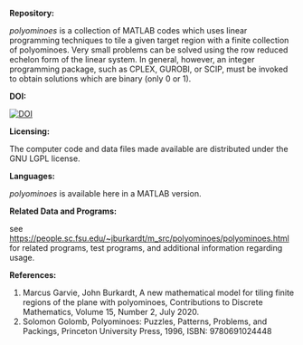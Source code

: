 <b>Repository:</b>

<em>polyominoes</em> is a collection of MATLAB codes which uses linear programming techniques to tile a given target region 
with a finite collection of polyominoes. Very small problems can be solved using the row reduced echelon form of the linear
system. In general, however, an integer programming package, such as CPLEX, GUROBI, or SCIP, must be invoked to obtain
solutions which are binary (only 0 or 1).

<b>DOI:</b>

[![DOI](https://zenodo.org/badge/447376100.svg)](https://zenodo.org/badge/latestdoi/447376100)

<b>Licensing:</b>

The computer code and data files made available are distributed under the GNU LGPL license.

<b>Languages:</b>

<em>polyominoes</em> is available here in a MATLAB version.

<b>Related Data and Programs:</b>

see <br>https://people.sc.fsu.edu/~jburkardt/m_src/polyominoes/polyominoes.html
<br>for related programs, test programs, and additional information regarding usage.

<b>References:</b>

<ol>
<li>Marcus Garvie, John Burkardt,
A new mathematical model for tiling finite regions of the plane with polyominoes,
Contributions to Discrete Mathematics,
Volume 15, Number 2, July 2020.</li>

<li>Solomon Golomb,
Polyominoes: Puzzles, Patterns, Problems, and Packings,
Princeton University Press, 1996,
ISBN: 9780691024448</li>
</ol>

